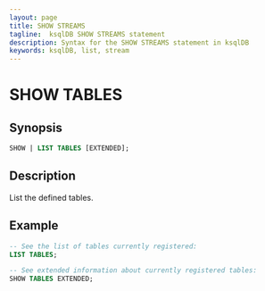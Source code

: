 ```yaml
---
layout: page
title: SHOW STREAMS
tagline:  ksqlDB SHOW STREAMS statement
description: Syntax for the SHOW STREAMS statement in ksqlDB
keywords: ksqlDB, list, stream
---
```


<script type="text/javascript">
        window.location = 'https://docs.confluent.io/platform/current/ksqldb/developer-guide/ksqldb-reference/show-tables.html';
</script>

SHOW TABLES
===========

Synopsis
--------

```sql
SHOW | LIST TABLES [EXTENDED];
```

Description
-----------

List the defined tables.

Example
-------


```sql
-- See the list of tables currently registered:
LIST TABLES;

-- See extended information about currently registered tables:
SHOW TABLES EXTENDED; 
```

